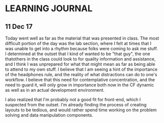 # LEARNING JOURNAL

11 Dec 17
---
Today went well as far as the material that was presented in class. The most difficult portion of the day was the lab section, where I felt at times that I was unable to get into a rhythm because folks were coming to ask me stuff. I determined at the outset that I kind of wanted to be "that guy", the one thatothers in the class could look to for quality information and assistance, and I think I was unprepared for what that might mean as far as being able to attend to my own stuff. I believe that I am seeing a hint of the importance of the headphones rule, and the reality of what distractions can do to one's workflow. I believe that this need for contemplative concentration, and the need to guard it, will only grow in importance both now in the CF dynamic as well as in an actual development environment.

I also realized that I'm probably not a good fit for front-end, which I suspected from the outset. I'm already finding the process of creating layouts to be tedious, and would rather spend time working on the problem solving and data manipulation components.
